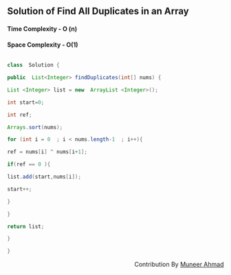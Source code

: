 ## Solution of Find All Duplicates in an Array

#### Time Complexity - O (n)

#### Space Complexity - O(1)

```java

class  Solution {

public  List<Integer> findDuplicates(int[] nums) {

List <Integer> list = new  ArrayList <Integer>();

int start=0;

int ref;

Arrays.sort(nums);

for (int i = 0  ; i < nums.length-1  ; i++){

ref = nums[i] ^ nums[i+1];

if(ref == 0 ){

list.add(start,nums[i]);

start++;

}

}

return list;

}

}

```

<div  align="right"> 
   Contribution By <a href="https://github.com/rath23"> Muneer Ahmad</a>
</div>